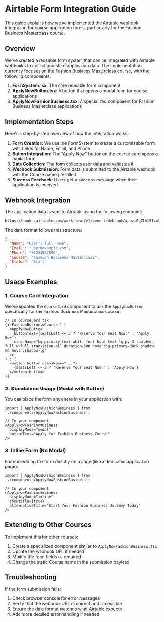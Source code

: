 # Airtable Form Integration Guide

This guide explains how we've implemented the Airtable webhook integration for course application forms, particularly for the Fashion Business Masterclass course.

## Overview

We've created a reusable form system that can be integrated with Airtable webhooks to collect and store application data. The implementation currently focuses on the Fashion Business Masterclass course, with the following components:

1. **FormSystem.tsx**: The core reusable form component
2. **ApplyNowButton.tsx**: A button that opens a modal form for course applications
3. **ApplyNowFashionBusiness.tsx**: A specialized component for Fashion Business Masterclass applications

## Implementation Steps

Here's a step-by-step overview of how the integration works:

1. **Form Creation**: We use the FormSystem to create a customizable form with fields for Name, Email, and Phone
2. **Button Integration**: The "Apply Now" button on the course card opens a modal form
3. **Data Collection**: The form collects user data and validates it
4. **Webhook Submission**: Form data is submitted to the Airtable webhook with the Course name pre-filled
5. **Success Feedback**: Users get a success message when their application is received

## Webhook Integration

The application data is sent to Airtable using the following endpoint:
```
https://hooks.airtable.com/workflows/v1/genericWebhook/appziEgZIh15IcxSW/wflNIr39R5Yce086a/wtriIdn8eaC69HBoI
```

The data format follows this structure:
```json
{
  "Name": "User's full name",
  "Email": "user@example.com",
  "Phone": "+1234567890",
  "Course": "Fashion Business Masterclass",
  "Status": "Start"
}
```

## Usage Examples

### 1. Course Card Integration

We've updated the `CourseCard` component to use the `ApplyNowButton` specifically for the Fashion Business Masterclass course:

```tsx
// In CourseCard.tsx
{isFashionBusinessCourse ? (
  <ApplyNowButton 
    buttonText={seatsLeft <= 3 ? 'Reserve Your Seat Now!' : 'Apply Now'} 
    className="bg-primary text-white font-bold text-lg py-3 rounded-full w-full transition-all duration-300 hover:bg-primary-dark shadow-md hover:shadow-lg"
  />
) : (
  <motion.button className="...">
    {seatsLeft <= 3 ? 'Reserve Your Seat Now!' : 'Apply Now'}
  </motion.button>
)}
```

### 2. Standalone Usage (Modal with Button)

You can place the form anywhere in your application with:

```tsx
import { ApplyNowFashionBusiness } from './components/ApplyNowFashionBusiness';

// In your component
<ApplyNowFashionBusiness 
  displayMode="modal" 
  buttonText="Apply for Fashion Business Course" 
/>
```

### 3. Inline Form (No Modal)

For embedding the form directly on a page (like a dedicated application page):

```tsx
import { ApplyNowFashionBusiness } from './components/ApplyNowFashionBusiness';

// In your component
<ApplyNowFashionBusiness 
  displayMode="inline" 
  showTitle={true}
  alternativeTitle="Start Your Fashion Business Journey Today" 
/>
```

## Extending to Other Courses

To implement this for other courses:

1. Create a specialized component similar to `ApplyNowFashionBusiness.tsx`
2. Update the webhook URL if needed
3. Modify the form fields as required
4. Change the static Course name in the submission payload

## Troubleshooting

If the form submission fails:

1. Check browser console for error messages
2. Verify that the webhook URL is correct and accessible
3. Ensure the data format matches what Airtable expects
4. Add more detailed error handling if needed 
